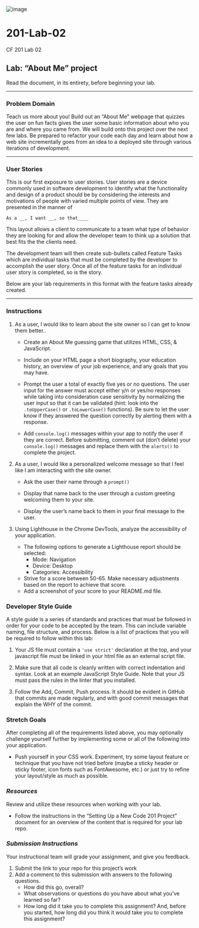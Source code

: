 ![image](https://user-images.githubusercontent.com/130828574/236109076-f307e6c6-b1a2-4f9e-8f48-e2e505409691.png)


# 201-Lab-02

CF 201 Lab 02

## Lab: “About Me” project

Read the document, in its entirety, before beginning your lab.

___

### **Problem Domain**

Teach us more about you! Build out an “About Me” webpage that quizzes the user on fun facts gives the user some basic information about who you are and where you came from. We will build onto this project over the next few labs. Be prepared to refactor your code each day and learn about how a web site incrementally goes from an idea to a deployed site through various iterations of development.

___

### **User Stories**

This is our first exposure to user stories. User stories are a device commonly used in software development to identify what the functionality and design of a product should be by considering the interests and motivations of people with varied multiple points of view. They are presented in the manner of

`As a __, I want __, so that____`

This layout allows a client to communicate to a team what type of behavior they are looking for and allow the developer team to think up a solution that best fits the the clients need.

The development team will then create sub-bullets called Feature Tasks which are individual tasks that must be completed by the developer to accomplish the user story. Once all of the feature tasks for an individual user story is completed, so is the story.

Below are your lab requirements in this format with the feature tasks already created.

___

### **Instructions**

1. As a user, I would like to learn about the site owner so I can get to know them better..

    - Create an About Me guessing game that utilizes HTML, CSS, & JavaScript.

    - Include on your HTML page a short biography, your education history, an overview of your job experience, and any goals that you may have.

    - Prompt the user a total of exactly five yes or no questions. The user input for the answer must accept either y/n or yes/no responses while taking into consideration case sensitivity by normalizing the user input so that it can be validated (hint: look into the `.toUpperCase()` or `.toLowerCase()` functions). Be sure to let the user know if they answered the question correctly by alerting them with a response.

    - Add `console.log()` messages within your app to notify the user if they are correct. Before submitting, comment out (don’t delete) your `console.log()` messages and replace them with the `alerts()` to complete the project.

2. As a user, I would like a personalized welcome message so that I feel like I am interacting with the site owner.

    - Ask the user their name through a `prompt()`

    - Display that name back to the user through a custom greeting welcoming them to your site.

    - Display the user’s name back to them in your final message to the user.

3. Using Lighthouse in the Chrome DevTools, analyze the accessibility of your application.

    - The following options to generate a Lighthouse report should be selected:
        - Mode: Navigation
        - Device: Desktop
        - Categories: Accessibility
    - Strive for a score between 50-65. Make necessary adjustments based on the report to achieve that score.
    - Add a screenshot of your score to your README.md file.

### **Developer Style Guide**

A style guide is a series of standards and practices that must be followed in order for your code to be accepted by the team. This can include variable naming, file structure, and process. Below is a list of practices that you will be required to follow within this lab:

1. Your JS file must contain a `'use strict'` declaration at the top, and your javascript file must be linked in your html file as an external script file.

2. Make sure that all code is cleanly written with correct indentation and syntax. Look at an example JavaScript Style Guide. Note that your JS must pass the rules in the linter that you installed.

3. Follow the Add, Commit, Push process. It should be evident in GitHub that commits are made regularly, and with good commit messages that explain the WHY of the commit.

### **Stretch Goals**

After completing all of the requirements listed above, you may optionally challenge yourself further by implementing some or all of the following into your application.

- Push yourself in your CSS work. Experiment, try some layout feature or technique that you have not tried before (maybe a sticky header or sticky footer, icon fonts such as FontAwesome, etc.) or just try to refine your layout/style as much as possible.

### *Resources*

Review and utilize these resources when working with your lab.

- Follow the instructions in the “Setting Up a New Code 201 Project” document for an overview of the content that is required for your lab repo.

### *Submission Instructions*

Your instructional team will grade your assignment, and give you feedback.

1. Submit the link to your repo for this project’s work
2. Add a comment to this submission with answers to the following questions.
    - How did this go, overall?
    - What observations or questions do you have about what you’ve learned so far?
    - How long did it take you to complete this assignment? And, before you started, how long did you think it would take you to complete this assignment?
